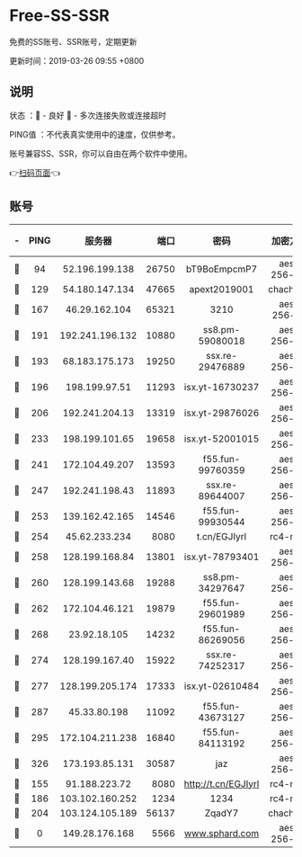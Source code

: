# Free-SS-SSR

免费的SS账号、SSR账号，定期更新

更新时间：2019-03-26 09:55 +0800

## 说明

状态     ：🙂 - 良好 🙁 - 多次连接失败或连接超时

PING值   ：不代表真实使用中的速度，仅供参考。

账号兼容SS、SSR，你可以自由在两个软件中使用。

👉[扫码页面](https://liesauer.github.io/Free-SS-SSR/)👈

## 账号

|-|PING|服务器|端口|密码|加密方式|区域|
|:----:|:----:|:-----:|-----:|:----:|:----:|:----:|
|🙂|94|52.196.199.138|26750|bT9BoEmpcmP7|aes-256-cfb|JP|
|🙂|129|54.180.147.134|47665|apext2019001|chacha20|KR|
|🙂|167|46.29.162.104|65321|3210|aes-256-ctr|RU|
|🙂|191|192.241.196.132|10880|ss8.pm-59080018|aes-256-cfb|US|
|🙂|193|68.183.175.173|19250|ssx.re-29476889|aes-256-cfb|US|
|🙂|196|198.199.97.51|11293|isx.yt-16730237|aes-256-cfb|US|
|🙂|206|192.241.204.13|13319|isx.yt-29876026|aes-256-cfb|US|
|🙂|233|198.199.101.65|19658|isx.yt-52001015|aes-256-cfb|US|
|🙂|241|172.104.49.207|13593|f55.fun-99760359|aes-256-cfb|SG|
|🙂|247|192.241.198.43|11893|ssx.re-89644007|aes-256-cfb|US|
|🙂|253|139.162.42.165|14546|f55.fun-99930544|aes-256-cfb|SG|
|🙂|254|45.62.233.234|8080|t.cn/EGJIyrl|rc4-md5|CA|
|🙂|258|128.199.168.84|13801|isx.yt-78793401|aes-256-cfb|SG|
|🙂|260|128.199.143.68|19288|ss8.pm-34297647|aes-256-cfb|SG|
|🙂|262|172.104.46.121|19879|f55.fun-29601989|aes-256-cfb|SG|
|🙂|268|23.92.18.105|14232|f55.fun-86269056|aes-256-cfb|US|
|🙂|274|128.199.167.40|15922|ssx.re-74252317|aes-256-cfb|SG|
|🙂|277|128.199.205.174|17333|isx.yt-02610484|aes-256-cfb|SG|
|🙂|287|45.33.80.198|11092|f55.fun-43673127|aes-256-cfb|US|
|🙂|295|172.104.211.238|16840|f55.fun-84113192|aes-256-cfb|US|
|🙂|326|173.193.85.131|30587|jaz|aes-256-cfb|US|
|🙂|155|91.188.223.72|8080|http://t.cn/EGJIyrl|rc4-md5|RU|
|🙂|186|103.102.160.252|1234|1234|rc4-md5|JP|
|🙂|204|103.124.105.189|56137|ZqadY7|chacha20|CN|
|🙁|0|149.28.176.168|5566|www.sphard.com|aes-256-cfb|AU|
